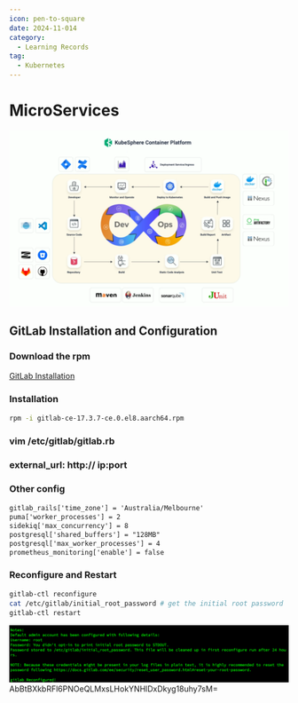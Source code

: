 ```yaml
---
icon: pen-to-square
date: 2024-11-014
category:
  - Learning Records
tag:
  - Kubernetes
---
```


# MicroServices

![DevOps.png](../../../.vuepress/public/assets/images/DevOps.png)

## GitLab Installation and Configuration

### Download the rpm
[GitLab Installation](https://packages.gitlab.com/gitlab/gitlab-ce)

### Installation
```bash
rpm -i gitlab-ce-17.3.7-ce.0.el8.aarch64.rpm
```


### vim /etc/gitlab/gitlab.rb
### external_url: http:// ip:port
### Other config

```config
gitlab_rails['time_zone'] = 'Australia/Melbourne'
puma['worker_processes'] = 2
sidekiq['max_concurrency'] = 8
postgresql['shared_buffers'] = "128MB"
postgresql['max_worker_processes'] = 4
prometheus_monitoring['enable'] = false
```


### Reconfigure and Restart
```bash
gitlab-ctl reconfigure
cat /etc/gitlab/initial_root_password # get the initial root password
gitlab-ctl restart
```

![GitLab_Config.png](../../../.vuepress/public/assets/images/GitLab.png)
AbBtBXkbRFl6PNOeQLMxsLHokYNHlDxDkyg18uhy7sM=


